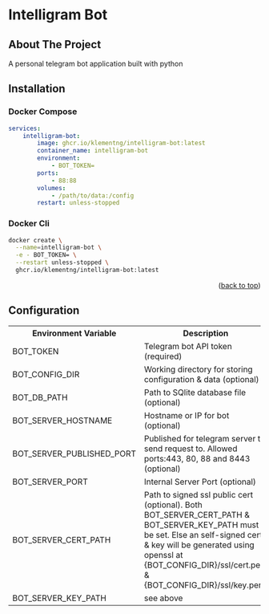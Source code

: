 # Intelligram Bot

## About The Project
A personal telegram bot application built with python 

## Installation

### Docker Compose
```yaml
services:
    intelligram-bot:
        image: ghcr.io/klementng/intelligram-bot:latest
        container_name: intelligram-bot
        environment:
            - BOT_TOKEN=
        ports:
            - 88:88
        volumes:
            - /path/to/data:/config
        restart: unless-stopped
```

### Docker Cli

```sh
docker create \
  --name=intelligram-bot \
  -e - BOT_TOKEN= \
  --restart unless-stopped \
  ghcr.io/klementng/intelligram-bot:latest
```

<p align="right">(<a href="#readme-top">back to top</a>)</p>

## Configuration

<table>
  <tr>
    <th>Environment Variable</th>
    <th>Description</th>
    <th>Default Value</th>
  </tr>
  
  <tr>
    <td>BOT_TOKEN</td>
    <td>Telegram bot API token (required)</td>
    <td>null</td>
  </tr>

  <tr>
    <td>BOT_CONFIG_DIR</td>
    <td>Working directory for storing configuration & data (optional)</td>
    <td>/config</td>
  </tr>

  <tr>
    <td>BOT_DB_PATH</td>
    <td>Path to SQlite database file (optional)</td>
    <td>{BOT_CONFIG_DIR}/data/data.db</td>
  </tr>

  <tr>
    <td>BOT_SERVER_HOSTNAME</td>
    <td>Hostname or IP for bot (optional)</td>
    <td>(current public ip address)</td>
  </tr>


  <tr>
    <td>BOT_SERVER_PUBLISHED_PORT</td>
    <td>Published for telegram server to send request to. Allowed ports:443, 80, 88 and 8443 (optional)</td>
    <td>88</td>
  </tr>

  <tr>
    <td>BOT_SERVER_PORT</td>
    <td>Internal Server Port (optional)</td>
    <td>88</td>
  </tr>

  <tr>
    <td>BOT_SERVER_CERT_PATH</td>
    <td>Path to signed ssl public cert (optional). Both BOT_SERVER_CERT_PATH & BOT_SERVER_KEY_PATH must be set. Else an self-signed cert & key will be generated using openssl at {BOT_CONFIG_DIR}/ssl/cert.pem & {BOT_CONFIG_DIR}/ssl/key.pem </td>
    <td>null</td>
  </tr>

  <tr>
    <td>BOT_SERVER_KEY_PATH</td>
    <td>see above</td>
    <td>null</td>
  </tr>

</table>
